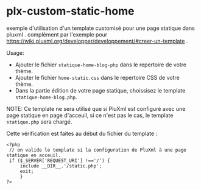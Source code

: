 # plx-custom-static-home

exemple d'utilisation d'un template customisé pour une page statique dans pluxml .
complément par l'exemple pour https://wiki.pluxml.org/developper/developpement/#creer-un-template .

Usage:
* Ajouter le fichier `statique-home-blog-php` dans le repertoire de votre thème.
* Ajouter le fichier `home-static.css` dans le repertoire CSS de votre thème.
* Dans la partie édition de votre page statique, choissisez le template `statique-home-blog.php`.

NOTE:
Ce template ne sera utilisé que si PluXml est configuré avec une page statique en page d'acceuil, si ce n'est pas le cas, le template `statique.php` sera chargé.

Cette vérification est faites au début du fichier du template :
```
<?php 
 // on valide le template si la configuration de PluXml à une page statique en acceuil.
 if ($_SERVER['REQUEST_URI'] !=='/') {
	 include __DIR__.'/static.php';
	 exit;
	 }
?>
```
